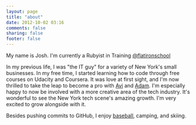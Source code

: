 ```yaml
---
layout: page
title: "about"
date: 2012-10-02 03:16
comments: false
sharing: false
footer: false
---
```

My name is Josh. I'm currently a Rubyist in Training [@flatironschool](http://twitter.com/flatironschool)

In my previous life, I was "the IT guy" for a variety of New York's small businesses. In my free time, I started learning how to code through free courses on Udacity and Coursera. It was love at first sight, and I'm now thrilled to take the leap to become a pro with [Avi](https://twitter.com/aviflombaum) and [Adam](https://twitter.com/aenbar). I'm especially happy to now be involved with a more creative area of the tech industry. It's wonderful to see the New York tech scene's amazing growth. I'm very excited to grow alongside with it.

Besides pushing commits to GitHub, I enjoy [baseball](http://sfgiants.com), camping, and skiing.